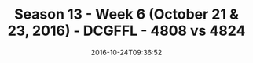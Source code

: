 ---
title: Season 13 - Week 6 (October 21 & 23, 2016) - DCGFFL - 4808 vs 4824
teams_score:
- team: 4808
  score:
- team: 4824
  score: 6
mvp: J. Walker (Ash); D. Shaver (Power Blue)
game-ball: T. Seifuddin (Ash); S. Dickson (Power Blue)
season: 13
week: 6
date: '2016-10-24T09:36:52'
pageid: season-13-week-6-october-21-23-2016-4808-vs-4824
---